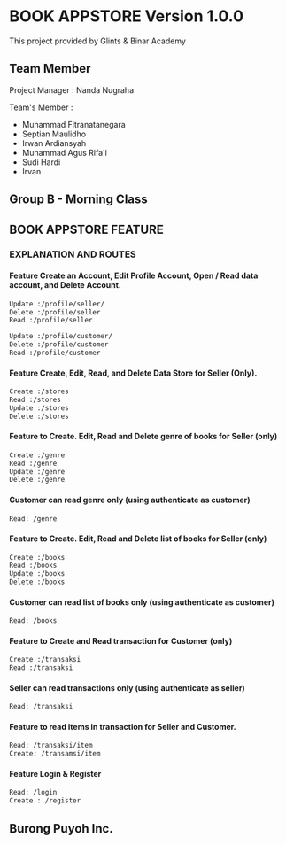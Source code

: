 # BOOK APPSTORE Version 1.0.0
This project provided by Glints & Binar Academy
## Team Member
Project Manager : Nanda Nugraha

Team's Member :
- Muhammad Fitranatanegara
- Septian Maulidho
- Irwan Ardiansyah
- Muhammad Agus Rifa'i
- Sudi Hardi
- Irvan

Group B - Morning Class
----------
## BOOK APPSTORE FEATURE
### EXPLANATION AND ROUTES 
#### Feature Create an Account, Edit Profile Account, Open / Read data account, and Delete Account.

```bash
Update :/profile/seller/
Delete :/profile/seller
Read :/profile/seller
```

```bash
Update :/profile/customer/
Delete :/profile/customer
Read :/profile/customer
```

#### Feature Create, Edit, Read, and Delete Data Store for Seller (Only).

```bash
Create :/stores
Read :/stores
Update :/stores
Delete :/stores
```

#### Feature to Create. Edit, Read and Delete genre of books for Seller (only)
```bash
Create :/genre
Read :/genre
Update :/genre
Delete :/genre
```
#### Customer can read genre only (using authenticate as customer)
```bash
Read: /genre
```

#### Feature to Create. Edit, Read and Delete list of books for Seller (only)
```bash
Create :/books
Read :/books
Update :/books
Delete :/books
```
#### Customer can read list of books only (using authenticate as customer)
```bash
Read: /books
```

#### Feature to Create and Read transaction for Customer (only)
```bash
Create :/transaksi
Read :/transaksi
```

#### Seller can read transactions only (using authenticate as seller)
```bash
Read: /transaksi
```

#### Feature to read items in transaction for Seller and Customer.
```bash
Read: /transaksi/item
Create: /transamsi/item
```

#### Feature Login & Register
```bash
Read: /login
Create : /register
```

Burong Puyoh Inc.
----------